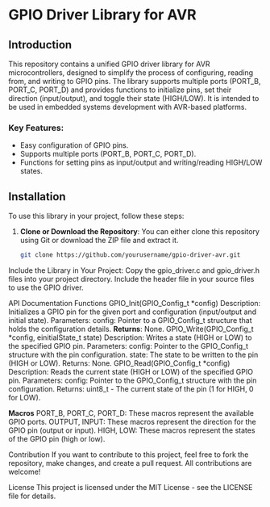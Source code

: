 # GPIO Driver Library for AVR

## Introduction

This repository contains a unified GPIO driver library for AVR microcontrollers, designed to simplify the process of configuring, reading from, and writing to GPIO pins. The library supports multiple ports (PORT_B, PORT_C, PORT_D) and provides functions to initialize pins, set their direction (input/output), and toggle their state (HIGH/LOW). It is intended to be used in embedded systems development with AVR-based platforms.

### Key Features:
- Easy configuration of GPIO pins.
- Supports multiple ports (PORT_B, PORT_C, PORT_D).
- Functions for setting pins as input/output and writing/reading HIGH/LOW states.

## Installation

To use this library in your project, follow these steps:

1. **Clone or Download the Repository**:
   You can either clone this repository using Git or download the ZIP file and extract it.
   ```bash
   git clone https://github.com/yourusername/gpio-driver-avr.git
Include the Library in Your Project: Copy the gpio_driver.c and gpio_driver.h files into your project directory. Include the header file in your source files to use the GPIO driver.


API Documentation
Functions
GPIO_Init(GPIO_Config_t *config)
Description: Initializes a GPIO pin for the given port and configuration (input/output and initial state).
Parameters:
config: Pointer to a GPIO_Config_t structure that holds the configuration details.
**Returns**: None.
GPIO_Write(GPIO_Config_t *config, einitialState_t state)
Description: Writes a state (HIGH or LOW) to the specified GPIO pin.
Parameters:
config: Pointer to the GPIO_Config_t structure with the pin configuration.
state: The state to be written to the pin (HIGH or LOW).
Returns: None.
GPIO_Read(GPIO_Config_t *config)
Description: Reads the current state (HIGH or LOW) of the specified GPIO pin.
Parameters:
config: Pointer to the GPIO_Config_t structure with the pin configuration.
Returns: uint8_t - The current state of the pin (1 for HIGH, 0 for LOW).

**Macros**
PORT_B, PORT_C, PORT_D: These macros represent the available GPIO ports.
OUTPUT, INPUT: These macros represent the direction for the GPIO pin (output or input).
HIGH, LOW: These macros represent the states of the GPIO pin (high or low).

Contribution
If you want to contribute to this project, feel free to fork the repository, make changes, and create a pull request. All contributions are welcome!

License
This project is licensed under the MIT License - see the LICENSE file for details.





